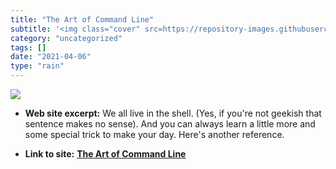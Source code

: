 ```yaml
---
title: "The Art of Command Line"
subtitle: '<img class="cover" src=https://repository-images.githubusercontent.com/35955666/03420800-9e9b-11ea-8...'
category: "uncategorized"
tags: []
date: "2021-04-06"
type: "rain"
---
```

<img class="cover" src=https://repository-images.githubusercontent.com/35955666/03420800-9e9b-11ea-8913-de5564db65c9>



* **Web site excerpt:** We all live in the shell. (Yes, if you're not geekish that sentence makes no sense). And you can always learn a little more and some special trick to make your day. Here's another reference.

* **Link to site:** **[The Art of Command Line](https://github.com/jlevy/the-art-of-command-line/blob/master/README.md)**